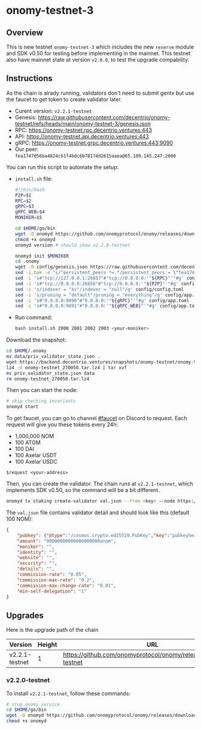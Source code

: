 # onomy-testnet-3
## Overview
This is new testnet `onomy-testnet-3` which includes the new `reserve` module and SDK v0.50 for testing before implementing in the mainnet. This testnet also have mainnet state at version `v2.0.0`, to test the upgrade compability.

## Instructions
As the chain is alrady running, validators don't need to submit gentx but use the faucet to get token to create validator later.

- Curent version: `v2.2.1-testnet`
- Genesis: https://raw.githubusercontent.com/decentrio/onomy-testnet/refs/heads/main/onomy-testnet-3/genesis.json
- RPC: https://onomy-testnet.rpc.decentrio.ventures:443
- API: https://onomy-testnet.api.decentrio.ventures:443
- gRPC: https://onomy-testnet.grpc.decentrio.ventures:443:9090
- Our peer: `fea1747056ba4824c61f4bdc6b78174d2615aaea@65.109.145.247:2000`

You can run this script to automate the setup:
- `install.sh` file:
    ```bash
    #!/bin/bash
    P2P=$1
    RPC=$2
    gRPC=$3
    gRPC_WEB=$4
    MONIKER=$5

    cd $HOME/go/bin
    wget -O onomyd https://github.com/onomyprotocol/onomy/releases/download/v2.2.1-testnet/onomy_2.2.1-testnet_Linux_amd64
    chmod +x onomyd
    onomyd version # should show v2.2.0-testnet

    onomyd init $MONIKER
    cd .onomy
    wget -O config/genesis.json https://raw.githubusercontent.com/decentrio/onomy-testnet/refs/heads/main/onomy-testnet-3/genesis.json
    sed -i.bak -e "s/^persistent_peers *=.*/persistent_peers = \"fea1747056ba4824c61f4bdc6b78174d2615aaea@65.109.145.247:2000\"/" config/config.toml
    sed -i 's#"tcp://127.0.0.1:26657"#"tcp://0.0.0.0:'"${RPC}"'"#g' config/config.toml
    sed -i 's#"tcp://0.0.0.0:26656"#"tcp://0.0.0.0:'"${P2P}"'"#g' config/config.toml
    sed -i 's/indexer = "kv"/indexer = "null"/g' config/config.toml
    sed -i 's/pruning = "default"/pruning = "everything"/g' config/app.toml
    sed -i 's#"0.0.0.0:9090"#"0.0.0.0:'"${gRPC}"'"#g' config/app.toml
    sed -i 's#"0.0.0.0:9091"#"0.0.0.0:'"${gRPC_WEB}"'"#g' config/app.toml
    ```
-  Run command: 
    ```bash
    bash install.sh 2000 2001 2002 2003 <your-moniker>
    ```

Download the snapshot:
```bash
cd $HOME/.onomy
mv data/priv_validator_state.json .
wget https://backend.decentrio.ventures/snapshots/onomy-testnet/onomy-testnet_270050.tar.lz4
lz4 -d onomy-testnet_270050.tar.lz4 | tar xvf -
mv priv_validator_state.json data
rm onomy-testnet_270050.tar.lz4
```

Then you can start the node:
```bash
# skip checking invariants
onomyd start
```

To get faucet, you can go to channel [#faucet](https://discord.com/channels/790706044741222407/1291272235918819390) on Discord to request. Each request will give you these tokens every 24h:
- 1,000,000 NOM
- 100 ATOM
- 100 DAI
- 100 Axelar USDT
- 100 Axelar USDC
```
$request <your-address>
```

Then, you can create the validator. The chain runs at `v2.2.1-testnet`, which implements SDK v0.50, so the command will be a bit different. 
```bash
onomyd tx staking create-validator val.json --from <key> --node https://onomy-testnet.rpc.decentrio.ventures:443 --chain-id onomy-testnet-3
```
The `val.json` file contains validator detail and should look like this (default 100 NOM):
```json
{
    "pubkey": {"@type":"/cosmos.crypto.ed25519.PubKey","key":"pubkeyhere"},
    "amount": "99000000000000000000anom",
    "moniker": "",
    "identity": "",
    "website": "",
    "security": "",
    "details": "",
    "commission-rate": "0.05",
    "commission-max-rate": "0.2",
    "commission-max-change-rate": "0.01",
    "min-self-delegation": "1"
}
```


## Upgrades
Here is the upgrade path of the chain

| Version|Height|URL|
|----|----|---|
|v2.2.1-testnet|1|https://github.com/onomyprotocol/onomy/releases/tag/v2.2.0-testnet|

### v2.2.0-testnet
To install `v2.2.1-testnet`, follow these commands:
```bash
# stop onomy service
cd $HOME/go/bin
wget -O onomyd https://github.com/onomyprotocol/onomy/releases/download/v2.2.1-testnet/onomy_2.2.1-testnet_Linux_amd64
chmod +x onomyd
```
